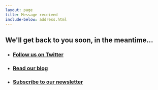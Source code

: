 ```yaml
---
layout: page
title: Message received
include-below: address.html
---
```


<h2 class="sub-heading sub-heading--centered">We'll get back to you soon, in the meantime...</h2>


<ul class="icon-list">
  <li class="icon-list__icon icon-list__icon--twitter"><a href="http://twitter.com/weareconvivio" target="_blank"><h3 class="icon-list__title">Follow us on Twitter</h3></a></li>
  <li class="icon-list__icon icon-list__icon--medium"><a href="http://blog.weareconvivio.com" target="_blank"><h3 class="icon-list__title">Read our blog</h3></a></li>
  <li class="icon-list__icon icon-list__icon--news"><a href="http://elevenses.weareconvivio.com/" target="_blank"><h3 class="icon-list__title">Subscribe to our newsletter</h3></a></li>
</ul>
